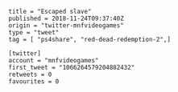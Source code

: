 ```
title = "Escaped slave"
published = 2018-11-24T09:37:40Z
origin = "twitter-mnfvideogames"
type = "tweet"
tag = [ "ps4share", "red-dead-redemption-2",]

[twitter]
account = "mnfvideogames"
first_tweet = "1066264579204882432"
retweets = 0
favourites = 0
```

<p class='image'><img src='https://mnf.m17s.net/2018/11/24/Dswh-7eXcAAYbbs.jpg' alt=''></p>

